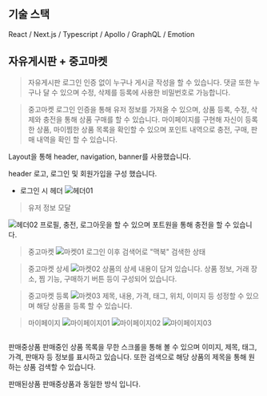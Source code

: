 ## 기술 스택
React / Next.js / Typescript / Apollo / GraphQL / Emotion

## 자유게시판 + 중고마켓
> 자유게시판
로그인 인증 없이 누구나 게시글 작성을 할 수 있습니다.
댓글 또한 누구나 달 수 있으며 수정, 삭제를 등록에 사용한 비밀번호로 가능합니다.

> 중고마켓
로그인 인증을 통해 유저 정보를 가져올 수 있으며, 상품 등록, 수정, 삭제와 충전을 통해 상품 구매를 할 수 있습니다.
마이페이지를 구현해 자신이 등록한 상품, 마이찜한 상품 목록을 확인할 수 있으며
포인트 내역으로 충전, 구매, 판매 내역을 확인 할 수 있습니다.

Layout을 통해 header, navigation, banner를 사용했습니다.

header
로고, 로그인 및 회원가입을 구성 했습니다.

- 로그인 시 헤더
![헤더01](https://github.com/user-attachments/assets/ed536b0a-7f01-4ea1-8183-5f3e87d0107e) 

> 유저 정보 모달

![헤더02](https://github.com/user-attachments/assets/3833e25c-2225-494e-9788-8540181b8ae0)
프로필, 충전, 로그아웃을 할 수 있으며 포트원을 통해 충전을 할 수 있습니다.

> 중고마켓
![마켓01](https://github.com/user-attachments/assets/2ca2d434-4e16-4ab8-944b-ff78df4a773e)
로그인 이후 검색어로 "맥북" 검색한 상태

> 중고마켓 상세
![마켓02](https://github.com/user-attachments/assets/735633e0-485e-40a4-80b8-2fdd26b753d4)
상품의 상세 내용이 담겨 있습니다. 상품 정보, 거래 장소, 찜 기능, 구매하기 버튼 등이 구성되어 있습니다.

> 중고마켓 등록
![마켓03](https://github.com/user-attachments/assets/84bb5ee2-3682-4bcc-9939-05de68cfcf53)
제목, 내용, 가격, 태그, 위치, 이미지 등 성정할 수 있으며 해당 상품을 등록 할 수 있습니다.

> 마이페이지
![마이페이지01](https://github.com/user-attachments/assets/85e7fc2c-21f2-4988-bf34-987bfd643806)
![마이페이지02](https://github.com/user-attachments/assets/5b7cc24c-553e-44ab-ae3a-ac24588f55a4)
![마이페이지03](https://github.com/user-attachments/assets/8f33d7fc-0829-4952-a277-34f2fd4ff861)


```bash

```



판매중상품
판매중인 상품 목록을 무한 스크롤을 통해 볼 수 있으며 이미지, 제목, 태그, 가격, 판매자 등 정보를 표시하고 있습니다.
또한 검색으로 해당 상품의 제목을 통해 원하는 상품 검색할 수 있습니다.

판매된상품
판매중상품과 동일한 방식 입니다.

